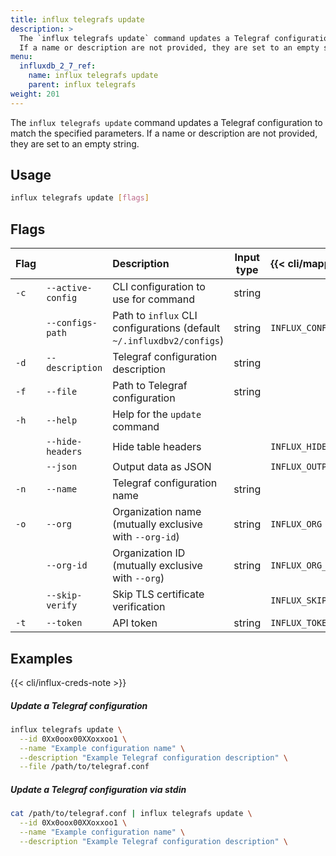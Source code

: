 ```yaml
---
title: influx telegrafs update
description: >
  The `influx telegrafs update` command updates a Telegraf configuration to match the specified parameters.
  If a name or description are not provided, they are set to an empty string.
menu:
  influxdb_2_7_ref:
    name: influx telegrafs update
    parent: influx telegrafs
weight: 201
---
```


The `influx telegrafs update` command updates a Telegraf configuration to match the specified parameters.
If a name or description are not provided, they are set to an empty string.

## Usage
```sh
influx telegrafs update [flags]
```

## Flags
| Flag |                   | Description                                                           | Input type | {{< cli/mapped >}}    |
|:-----|:------------------|:----------------------------------------------------------------------|:----------:|:----------------------|
| `-c` | `--active-config` | CLI configuration to use for command                                  | string     |                       |
|      | `--configs-path`  | Path to `influx` CLI configurations (default `~/.influxdbv2/configs`) | string     | `INFLUX_CONFIGS_PATH` |
| `-d` | `--description`   | Telegraf configuration description                                    | string     |                       |
| `-f` | `--file`          | Path to Telegraf configuration                                        | string     |                       |
| `-h` | `--help`          | Help for the `update` command                                         |            |                       |
|      | `--hide-headers`  | Hide table headers                                                    |            | `INFLUX_HIDE_HEADERS` |
|      | `--json`          | Output data as JSON                                                   |            | `INFLUX_OUTPUT_JSON`  |
| `-n` | `--name`          | Telegraf configuration name                                           | string     |                       |
| `-o` | `--org`           | Organization name (mutually exclusive with `--org-id`)                | string     | `INFLUX_ORG`          |
|      | `--org-id`        | Organization ID (mutually exclusive with `--org`)                     | string     | `INFLUX_ORG_ID`       |
|      | `--skip-verify`   | Skip TLS certificate verification                                     |            | `INFLUX_SKIP_VERIFY`  |
| `-t` | `--token`         | API token                                                             | string     | `INFLUX_TOKEN`        |

## Examples

{{< cli/influx-creds-note >}}

##### Update a Telegraf configuration
```sh
influx telegrafs update \
  --id 0Xx0oox00XXoxxoo1 \
  --name "Example configuration name" \
  --description "Example Telegraf configuration description" \
  --file /path/to/telegraf.conf
```

##### Update a Telegraf configuration via stdin
```sh
cat /path/to/telegraf.conf | influx telegrafs update \
  --id 0Xx0oox00XXoxxoo1 \
  --name "Example configuration name" \
  --description "Example Telegraf configuration description" \
```
